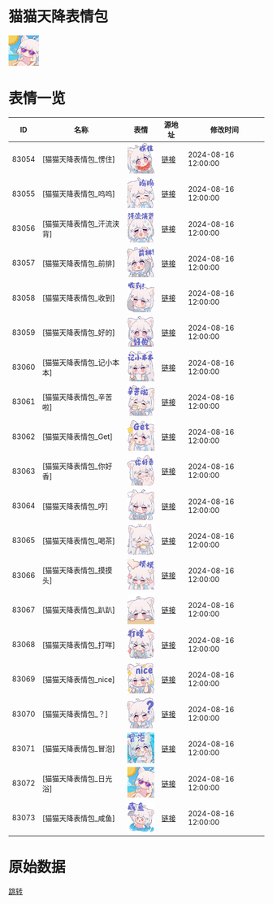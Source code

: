 # 猫猫天降表情包

<img src="./cover.png" height="60" alt="cover" />

# 表情一览

|ID|名称|表情|源地址|修改时间|
|----|----|----|----|----|
|83054|[猫猫天降表情包_愣住]|<img src="./pic/083054_%5B猫猫天降表情包_愣住%5D.png" height="60" alt="愣住"/>|[链接](https://i0.hdslb.com/bfs/garb/dd79d858676793d23bb3dcf9802bee95a67ac407.png)|2024-08-16 12:00:00|
|83055|[猫猫天降表情包_呜呜]|<img src="./pic/083055_%5B猫猫天降表情包_呜呜%5D.png" height="60" alt="呜呜"/>|[链接](https://i0.hdslb.com/bfs/garb/e485a524f241af95579941c5bfbb2ec41d4f326f.png)|2024-08-16 12:00:00|
|83056|[猫猫天降表情包_汗流浃背]|<img src="./pic/083056_%5B猫猫天降表情包_汗流浃背%5D.png" height="60" alt="汗流浃背"/>|[链接](https://i0.hdslb.com/bfs/garb/8acc4a9640a01c900b72ee72f39251c4dace8225.png)|2024-08-16 12:00:00|
|83057|[猫猫天降表情包_前排]|<img src="./pic/083057_%5B猫猫天降表情包_前排%5D.png" height="60" alt="前排"/>|[链接](https://i0.hdslb.com/bfs/garb/01418627b6abfa9a0ba6eb2d1a2eab04f7388f08.png)|2024-08-16 12:00:00|
|83058|[猫猫天降表情包_收到]|<img src="./pic/083058_%5B猫猫天降表情包_收到%5D.png" height="60" alt="收到"/>|[链接](https://i0.hdslb.com/bfs/garb/bfeab36886aaa09e4aef6ed1f4824bbd54877b5b.png)|2024-08-16 12:00:00|
|83059|[猫猫天降表情包_好的]|<img src="./pic/083059_%5B猫猫天降表情包_好的%5D.png" height="60" alt="好的"/>|[链接](https://i0.hdslb.com/bfs/garb/7ebdf028bd5920801ea3f69b774fbd18ee71e3b9.png)|2024-08-16 12:00:00|
|83060|[猫猫天降表情包_记小本本]|<img src="./pic/083060_%5B猫猫天降表情包_记小本本%5D.png" height="60" alt="记小本本"/>|[链接](https://i0.hdslb.com/bfs/garb/5aa2f0fad237a752c179b51b9a1f96693825cdcb.png)|2024-08-16 12:00:00|
|83061|[猫猫天降表情包_辛苦啦]|<img src="./pic/083061_%5B猫猫天降表情包_辛苦啦%5D.png" height="60" alt="辛苦啦"/>|[链接](https://i0.hdslb.com/bfs/garb/3ae935ebf31277ba66b4112d6387d5faaf0f27af.png)|2024-08-16 12:00:00|
|83062|[猫猫天降表情包_Get]|<img src="./pic/083062_%5B猫猫天降表情包_Get%5D.png" height="60" alt="Get"/>|[链接](https://i0.hdslb.com/bfs/garb/45e7e9fb856acab202a3b49f0cedfa0fb9811261.png)|2024-08-16 12:00:00|
|83063|[猫猫天降表情包_你好香]|<img src="./pic/083063_%5B猫猫天降表情包_你好香%5D.png" height="60" alt="你好香"/>|[链接](https://i0.hdslb.com/bfs/garb/f5cb01560869799cbd97e4260409be7171a004f0.png)|2024-08-16 12:00:00|
|83064|[猫猫天降表情包_哼]|<img src="./pic/083064_%5B猫猫天降表情包_哼%5D.png" height="60" alt="哼"/>|[链接](https://i0.hdslb.com/bfs/garb/c211c1104fbeeefb32faf52d80e8678abc9e5369.png)|2024-08-16 12:00:00|
|83065|[猫猫天降表情包_喝茶]|<img src="./pic/083065_%5B猫猫天降表情包_喝茶%5D.png" height="60" alt="喝茶"/>|[链接](https://i0.hdslb.com/bfs/garb/ae4c4961f9159359648867228192a27718c18d77.png)|2024-08-16 12:00:00|
|83066|[猫猫天降表情包_摸摸头]|<img src="./pic/083066_%5B猫猫天降表情包_摸摸头%5D.png" height="60" alt="摸摸头"/>|[链接](https://i0.hdslb.com/bfs/garb/c5e13df33dbe2714af4136cb250cdd893599fc83.png)|2024-08-16 12:00:00|
|83067|[猫猫天降表情包_趴趴]|<img src="./pic/083067_%5B猫猫天降表情包_趴趴%5D.png" height="60" alt="趴趴"/>|[链接](https://i0.hdslb.com/bfs/garb/264d860ca8726e9b14c5ac9751a82007e4f8224c.png)|2024-08-16 12:00:00|
|83068|[猫猫天降表情包_打咩]|<img src="./pic/083068_%5B猫猫天降表情包_打咩%5D.png" height="60" alt="打咩"/>|[链接](https://i0.hdslb.com/bfs/garb/dac48ca3e5182a2d4c6def25b2cef599cddca8f4.png)|2024-08-16 12:00:00|
|83069|[猫猫天降表情包_nice]|<img src="./pic/083069_%5B猫猫天降表情包_nice%5D.png" height="60" alt="nice"/>|[链接](https://i0.hdslb.com/bfs/garb/14b3f1a86877f098579948fc51ff0943dcbaf245.png)|2024-08-16 12:00:00|
|83070|[猫猫天降表情包_？]|<img src="./pic/083070_%5B猫猫天降表情包_？%5D.png" height="60" alt="？"/>|[链接](https://i0.hdslb.com/bfs/garb/3fcb326ca58898e5e97e724edbc098b75a4c693e.png)|2024-08-16 12:00:00|
|83071|[猫猫天降表情包_冒泡]|<img src="./pic/083071_%5B猫猫天降表情包_冒泡%5D.png" height="60" alt="冒泡"/>|[链接](https://i0.hdslb.com/bfs/garb/2bbb44f5cde2ceb993a846ad02e987606305949a.png)|2024-08-16 12:00:00|
|83072|[猫猫天降表情包_日光浴]|<img src="./pic/083072_%5B猫猫天降表情包_日光浴%5D.png" height="60" alt="日光浴"/>|[链接](https://i0.hdslb.com/bfs/garb/7e25baf0235d9d313984c98094c306c2310ec41a.png)|2024-08-16 12:00:00|
|83073|[猫猫天降表情包_咸鱼]|<img src="./pic/083073_%5B猫猫天降表情包_咸鱼%5D.png" height="60" alt="咸鱼"/>|[链接](https://i0.hdslb.com/bfs/garb/bff910b3a8c2e7d72f0d3196804ebc1714b51580.png)|2024-08-16 12:00:00|

# 原始数据

[跳转](./raw.json)

